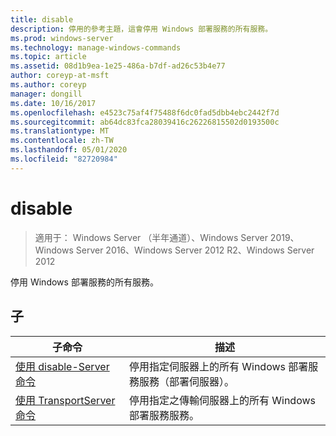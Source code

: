 ```yaml
---
title: disable
description: 停用的參考主題，這會停用 Windows 部署服務的所有服務。
ms.prod: windows-server
ms.technology: manage-windows-commands
ms.topic: article
ms.assetid: 08d1b9ea-1e25-486a-b7df-ad26c53b4e77
author: coreyp-at-msft
ms.author: coreyp
manager: dongill
ms.date: 10/16/2017
ms.openlocfilehash: e4523c75af4f75488f6dc0fad5dbb4ebc2442f7d
ms.sourcegitcommit: ab64dc83fca28039416c26226815502d0193500c
ms.translationtype: MT
ms.contentlocale: zh-TW
ms.lasthandoff: 05/01/2020
ms.locfileid: "82720984"
---
```

# <a name="disable"></a>disable

> 適用于： Windows Server （半年通道）、Windows Server 2019、Windows Server 2016、Windows Server 2012 R2、Windows Server 2012

停用 Windows 部署服務的所有服務。

## <a name="subcommands"></a>子
|子命令|描述|
|-------|--------|
|[使用 disable-Server 命令](using-the-disable-server-command.md)|停用指定伺服器上的所有 Windows 部署服務服務（部署伺服器）。|
|[使用 TransportServer 命令](using-the-disable-transportserver-command.md)|停用指定之傳輸伺服器上的所有 Windows 部署服務服務。|
